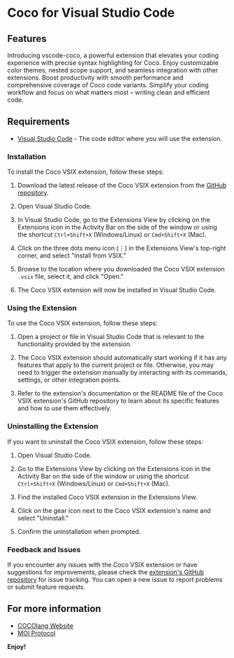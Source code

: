 # Coco for Visual Studio Code


## Features

Introducing vscode-coco, a powerful extension that elevates your coding experience with precise syntax highlighting for Coco. Enjoy customizable color themes, nested scope support, and seamless integration with other extensions. Boost productivity with smooth performance and comprehensive coverage of Coco code variants. Simplify your coding workflow and focus on what matters most – writing clean and efficient code.

## Requirements

- [Visual Studio Code](https://code.visualstudio.com/download) - The code editor where you will use the extension.

### Installation

To install the Coco VSIX extension, follow these steps:

1. Download the latest release of the Coco VSIX extension from the [GitHub repository](https://github.com/sarvalabs/vscode-coco).

2. Open Visual Studio Code.

3. In Visual Studio Code, go to the Extensions View by clicking on the Extensions icon in the Activity Bar on the side of the window or using the shortcut `Ctrl+Shift+X` (Windows/Linux) or `Cmd+Shift+X` (Mac).

4. Click on the three dots menu icon (⋮) in the Extensions View's top-right corner, and select "Install from VSIX."

5. Browse to the location where you downloaded the Coco VSIX extension `.vsix` file, select it, and click "Open."

6. The Coco VSIX extension will now be installed in Visual Studio Code.

### Using the Extension

To use the Coco VSIX extension, follow these steps:

1. Open a project or file in Visual Studio Code that is relevant to the functionality provided by the extension.

2. The Coco VSIX extension should automatically start working if it has any features that apply to the current project or file. Otherwise, you may need to trigger the extension manually by interacting with its commands, settings, or other integration points.

3. Refer to the extension's documentation or the README file of the Coco VSIX extension's GitHub repository to learn about its specific features and how to use them effectively.

### Uninstalling the Extension

If you want to uninstall the Coco VSIX extension, follow these steps:

1. Open Visual Studio Code.

2. Go to the Extensions View by clicking on the Extensions icon in the Activity Bar on the side of the window or using the shortcut `Ctrl+Shift+X` (Windows/Linux) or `Cmd+Shift+X` (Mac).

3. Find the installed Coco VSIX extension in the Extensions View.

4. Click on the gear icon next to the Coco VSIX extension's name and select "Uninstall."

5. Confirm the uninstallation when prompted.

### Feedback and Issues

If you encounter any issues with the Coco VSIX extension or have suggestions for improvements, please check the [extension's GitHub repository](https://github.com/sarvalabs/vscode-coco) for issue tracking. You can open a new issue to report problems or submit feature requests.

## For more information

* [COCOlang Website](http://cocolang.dev)
* [MOI Protocol](https://moi.technology)

**Enjoy!**
